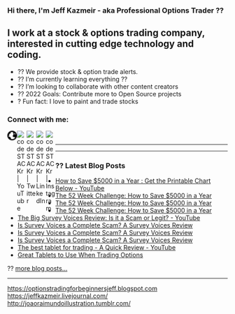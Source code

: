 

<!--
**jeffkazmeir/jeffkazmeir** is a ✨ _special_ ✨ repository because its `README.md` (this file) appears on your GitHub profile.

Here are some ideas to get you started:

- 🔭 I’m currently working on ...
- 🌱 I’m currently learning ...
- 👯 I’m looking to collaborate on ...
- 🤔 I’m looking for help with ...
- 💬 Ask me about ...
- 📫 How to reach me: ...
- 😄 Pronouns: ...
- ⚡ Fun fact: ...
-->
### Hi there, I'm Jeff Kazmeir - aka Professional Options Trader ??
## I work at a stock & options trading company, interested in cutting edge technology and coding.

- ?? We provide stock & option trade alerts.
- ?? I’m currently learning everything ??
- ?? I’m looking to collaborate with other content creators
- ?? 2022 Goals: Contribute more to Open Source projects
- ? Fun fact: I love to paint and trade stocks


### Connect with me:

[<img align="left" alt="codeSTACKr.com" width="22px" src="https://raw.githubusercontent.com/iconic/open-iconic/master/svg/globe.svg" />][website]
[<img align="left" alt="codeSTACKr | YouTube" width="22px" src="https://cdn.jsdelivr.net/npm/simple-icons@v3/icons/youtube.svg" />][youtube]
[<img align="left" alt="codeSTACKr | Twitter" width="22px" src="https://cdn.jsdelivr.net/npm/simple-icons@v3/icons/twitter.svg" />][twitter]
[<img align="left" alt="codeSTACKr | LinkedIn" width="22px" src="https://cdn.jsdelivr.net/npm/simple-icons@v3/icons/linkedin.svg" />][linkedin]
[<img align="left" alt="codeSTACKr | Instagram" width="22px" src="https://cdn.jsdelivr.net/npm/simple-icons@v3/icons/instagram.svg" />][instagram]

<br />

---

---

### ?? Latest Blog Posts

<!-- BLOG-POST-LIST:START -->
- [How to Save $5000 in a Year : Get the Printable Chart Below - YouTube](https://www.youtube.com/watch?v=yIbN3ir83zI&feature=youtu.be)
- [The 52 Week Challenge: How to Save $5000 in a Year](https://optionstradingforbeginnersjeff.blogspot.com/2021/12/the-52-week-challenge-how-to-save-5000.html)
- [The 52 Week Challenge: How to Save $5000 in a Year](https://howtotradeoptionsforbeginners.wordpress.com/2021/12/02/the-52-week-challenge-how-to-save-5000-in-a-year/)
- [The 52 Week Challenge: How to Save $5000 in a Year](https://optionstradingforbeginnersjeff.blogspot.com/2021/12/the-52-week-challenge-how-to-save-5000.html)
- [The Big Survey Voices Review: Is it a Scam or Legit? - YouTube](https://www.youtube.com/watch?v=nglk279yySk&feature=youtu.be)
- [Is Survey Voices a Complete Scam? A Survey Voices Review](https://optionstradingforbeginnersjeff.blogspot.com/2021/11/is-survey-voices-complete-scam-survey.html)
- [Is Survey Voices a Complete Scam? A Survey Voices Review](https://howtotradeoptionsforbeginners.wordpress.com/2021/11/29/is-survey-voices-a-complete-scam-a-survey-voices-review/)
- [Is Survey Voices a Complete Scam? A Survey Voices Review](https://optionstradingforbeginnersjeff.blogspot.com/2021/11/is-survey-voices-complete-scam-survey.html)
- [The best tablet for trading - A Quick Review - YouTube](https://www.youtube.com/watch?v=RFizzY5mTQQ&feature=youtu.be)
- [Great Tablets to Use When Trading Options](https://optionstradingforbeginnersjeff.blogspot.com/2021/11/great-tablets-to-use-when-trading.html)
<!-- BLOG-POST-LIST:END -->

?? [more blog posts...](https://theministerofcapitalism.com/blog/)

---


[website]: https://kingtradingsystems.com/blog/
[twitter]: https://twitter.com/optionstradejef
[youtube]: https://www.youtube.com/channel/UCEo82TuA0YdbXyO2oPecIHQ
[instagram]: https://tradingoptionsforbeginners.medium.com
[linkedin]: https://ca.linkedin.com/in/theministerofcapitalism
 https://optionstradingforbeginnersjeff.blogspot.com
 https://jeffkazmeir.livejournal.com/
 http://joaoraimundoillustration.tumblr.com/



